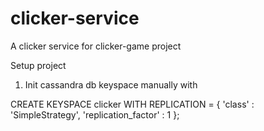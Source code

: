 # clicker-service
A clicker service for clicker-game project


Setup project
1) Init cassandra db keyspace manually with


CREATE KEYSPACE clicker
    WITH REPLICATION = {
        'class' : 'SimpleStrategy',
        'replication_factor' : 1
        };